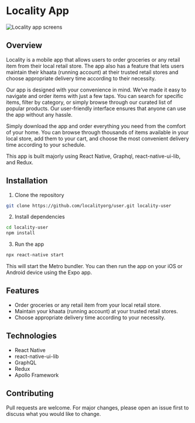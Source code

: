 # Locality App

<img src="https://www.ec2server.online/localityorg/logo/screens-user.png" alt="Locality app screens"/>

## Overview

Locality is a mobile app that allows users to order groceries or any retail item from their local retail store. The app also has a feature that lets users maintain their khaata (running account) at their trusted retail stores and choose appropriate delivery time according to their necessity.

Our app is designed with your convenience in mind. We’ve made it easy to navigate and order items with just a few taps. You can search for specific items, filter by category, or simply browse through our curated list of popular products. Our user-friendly interface ensures that anyone can use the app without any hassle.

Simply download the app and order everything you need from the comfort of your home. You can browse through thousands of items available in your local store, add them to your cart, and choose the most convenient delivery time according to your schedule.

This app is built majorly using React Native, Graphql, react-native-ui-lib, and Redux.

## Installation

1. Clone the repository

```bash
git clone https://github.com/localityorg/user.git locality-user
```

2. Install dependencies

```bash
cd locality-user
npm install
```

3. Run the app

```bash
npx react-native start
```

This will start the Metro bundler. You can then run the app on your iOS or Android device using the Expo app.

## Features

- Order groceries or any retail item from your local retail store.
- Maintain your khaata (running account) at your trusted retail stores.
- Choose appropriate delivery time according to your necessity.

## Technologies

- React Native
- react-native-ui-lib
- GraphQL
- Redux
- Apollo Framework

## Contributing

Pull requests are welcome. For major changes, please open an issue first to discuss what you would like to change.
